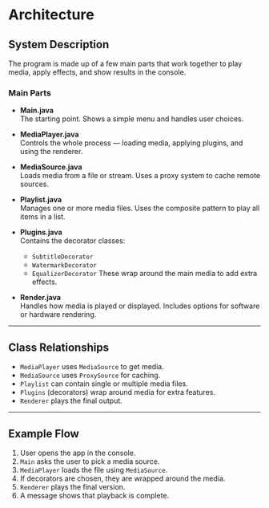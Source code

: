 # Architecture

## System Description
The program is made up of a few main parts that work together to play media, apply effects, and show results in the console.

### Main Parts
- **Main.java**  
  The starting point. Shows a simple menu and handles user choices.

- **MediaPlayer.java**  
  Controls the whole process — loading media, applying plugins, and using the renderer.

- **MediaSource.java**  
  Loads media from a file or stream. Uses a proxy system to cache remote sources.

- **Playlist.java**  
  Manages one or more media files. Uses the composite pattern to play all items in a list.

- **Plugins.java**  
  Contains the decorator classes:
  - `SubtitleDecorator`
  - `WatermarkDecorator`
  - `EqualizerDecorator`
  These wrap around the main media to add extra effects.

- **Render.java**  
  Handles how media is played or displayed. Includes options for software or hardware rendering.

---

## Class Relationships
- `MediaPlayer` uses `MediaSource` to get media.
- `MediaSource` uses `ProxySource` for caching.
- `Playlist` can contain single or multiple media files.
- `Plugins` (decorators) wrap around media for extra features.
- `Renderer` plays the final output.

---

## Example Flow
1. User opens the app in the console.
2. `Main` asks the user to pick a media source.
3. `MediaPlayer` loads the file using `MediaSource`.
4. If decorators are chosen, they are wrapped around the media.
5. `Renderer` plays the final version.
6. A message shows that playback is complete.
